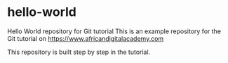 # hello-world
Hello World repository for Git tutorial
This is an example repository for the Git tutorial on https://www.africandigitalacademy.com

This repository is built step by step in the tutorial.

